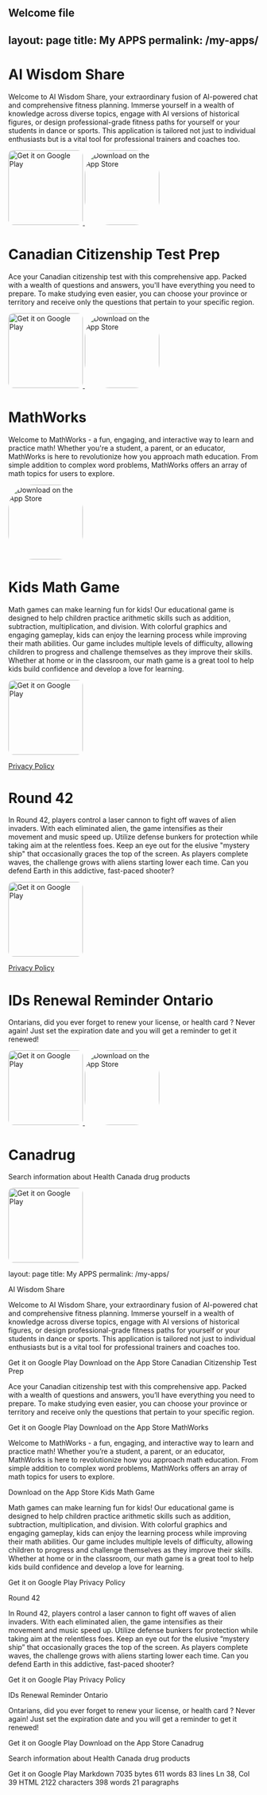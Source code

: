 Welcome file
---
layout: page
title: My APPS
permalink: /my-apps/
---

# AI Wisdom Share

Welcome to AI Wisdom Share, your extraordinary fusion of AI-powered chat and comprehensive fitness planning. Immerse yourself in a wealth of knowledge across diverse topics, engage with AI versions of historical figures, or design professional-grade fitness paths for yourself or your students in dance or sports. This application is tailored not just to individual enthusiasts but is a vital tool for professional trainers and coaches too.

<a href='https://play.google.com/store/apps/details?id=com.talnirapps.openaitopicchat&pcampaignid=pcampaignidMKT-Other-global-all-co-prtnr-py-PartBadge-Mar2515-1'>
  <img alt='Get it on Google Play' src='https://play.google.com/intl/en_us/badges/static/images/badges/en_badge_web_generic.png' style='width: 150px; border-radius: 10px;'/>
</a>

<a href='https://apps.apple.com/us/app/ai-wisdom-share/id6450371423?itsct=apps_box_badge&amp;itscg=30200" style="display: inline-block; overflow: hidden; border-top-left-radius: 13px; border-top-right-radius: 13px; border-bottom-right-radius: 13px; border-bottom-left-radius: 13px; width: 250px; height: 83px;'>
  <img alt='Download on the App Store' src='https://tools.applemediaservices.com/api/badges/download-on-the-app-store/black/en-us?size=250x83&amp;releaseDate=1634688000&h=31d240d22c97a1fc66a6cb73c4ae7d84' style='width: 150px; border-radius: 50px;'/>
</a>


# Canadian Citizenship Test Prep

Ace your Canadian citizenship test with this comprehensive app. Packed with a wealth of questions and answers, you'll have everything you need to prepare. To make studying even easier, you can choose your province or territory and receive only the questions that pertain to your specific region.

<a href='https://play.google.com/store/apps/details?id=com.talnirapps.quiz_app&pcampaignid=pcampaignidMKT-Other-global-all-co-prtnr-py-PartBadge-Mar2515-1'>
  <img alt='Get it on Google Play' src='https://play.google.com/intl/en_us/badges/static/images/badges/en_badge_web_generic.png' style='width: 150px; border-radius: 10px;'/>
</a>

<a href='https://apps.apple.com/us/app/canadian-citizenship-practice/id1590224824?itsct=apps_box_badge&amp;itscg=30200" style="display: inline-block; overflow: hidden; border-top-left-radius: 13px; border-top-right-radius: 13px; border-bottom-right-radius: 13px; border-bottom-left-radius: 13px; width: 250px; height: 83px;'>
  <img alt='Download on the App Store' src='https://tools.applemediaservices.com/api/badges/download-on-the-app-store/black/en-us?size=250x83&amp;releaseDate=1634688000&h=31d240d22c97a1fc66a6cb73c4ae7d84' style='width: 150px; border-radius: 50px;'/>
</a>


# MathWorks

Welcome to MathWorks - a fun, engaging, and interactive way to learn and practice math! Whether you're a student, a parent, or an educator, MathWorks is here to revolutionize how you approach math education. From simple addition to complex word problems, MathWorks offers an array of math topics for users to explore.

<a href='https://apps.apple.com/us/app/mathworks/id6450612109?itsct=apps_box_badge&amp;itscg=30200" style="display: inline-block; overflow: hidden; border-top-left-radius: 13px; border-top-right-radius: 13px; border-bottom-right-radius: 13px; border-bottom-left-radius: 13px; width: 250px; height: 83px;'>
  <img alt='Download on the App Store' src='https://tools.applemediaservices.com/api/badges/download-on-the-app-store/black/en-us?size=250x83&amp;releaseDate=1634688000&h=31d240d22c97a1fc66a6cb73c4ae7d84' style='width: 150px; border-radius: 50px;'/>
</a>

# Kids Math Game

Math games can make learning fun for kids! Our educational game is designed to help children practice arithmetic skills such as addition, subtraction, multiplication, and division. With colorful graphics and engaging gameplay, kids can enjoy the learning process while improving their math abilities. Our game includes multiple levels of difficulty, allowing children to progress and challenge themselves as they improve their skills. Whether at home or in the classroom, our math game is a great tool to help kids build confidence and develop a love for learning.

<a href='https://play.google.com/store/apps/details?id=com.talnirapps.kids_math_game&pcampaignid=pcampaignidMKT-Other-global-all-co-prtnr-py-PartBadge-Mar2515-1'>
  <img alt='Get it on Google Play' src='https://play.google.com/intl/en_us/badges/static/images/badges/en_badge_web_generic.png' style='width: 150px; border-radius: 10px;'/>
</a>

[Privacy Policy](https://talnirapps.com/privacy-policy/kids-math-game-privacy-policy/)

# Round 42

In Round 42, players control a laser cannon to fight off waves of alien invaders. With each eliminated alien, the game intensifies as their movement and music speed up. Utilize defense bunkers for protection while taking aim at the relentless foes. Keep an eye out for the elusive "mystery ship" that occasionally graces the top of the screen. As players complete waves, the challenge grows with aliens starting lower each time. Can you defend Earth in this addictive, fast-paced shooter?

<a href='https://play.google.com/store/apps/details?id=com.talnirapps.round_42&pcampaignid=pcampaignidMKT-Other-global-all-co-prtnr-py-PartBadge-Mar2515-1'>
  <img alt='Get it on Google Play' src='https://play.google.com/intl/en_us/badges/static/images/badges/en_badge_web_generic.png' style='width: 150px; border-radius: 10px;'/>
</a>

[Privacy Policy](https://talnirapps.com/privacy-policy/round-42-privacy-policy/)

# IDs Renewal Reminder Ontario

Ontarians, did you ever forget to renew your license, or health card ? 
Never again!
Just set the expiration date and you will get a reminder to get it renewed!

<a href='https://play.google.com/store/apps/details?id=com.talnirapps.ontario.renewal&pcampaignid=pcampaignidMKT-Other-global-all-co-prtnr-py-PartBadge-Mar2515-1'>
  <img alt='Get it on Google Play' src='https://play.google.com/intl/en_us/badges/static/images/badges/en_badge_web_generic.png' style='width: 150px; border-radius: 10px;'/>
</a>

<a href='https://apps.apple.com/us/app/ontreminder/id1592188192?itsct=apps_box_badge&amp;itscg=30200" style="display: inline-block; overflow: hidden; border-top-left-radius: 13px; border-top-right-radius: 13px; border-bottom-right-radius: 13px; border-bottom-left-radius: 13px; width: 250px; height: 83px;'>
  <img alt='Download on the App Store' src='https://tools.applemediaservices.com/api/badges/download-on-the-app-store/black/en-us?size=250x83&amp;releaseDate=1634688000&h=31d240d22c97a1fc66a6cb73c4ae7d84' style='width: 150px; border-radius: 50px;'/>
</a>

# Canadrug

Search information about Health Canada drug products

<a href='https://play.google.com/store/apps/details?id=com.talnirapps.healthCanadaDrugProducts&pcampaignid=pcampaignidMKT-Other-global-all-co-prtnr-py-PartBadge-Mar2515-1'>
  <img alt='Get it on Google Play' src='https://play.google.com/intl/en_us/badges/static/images/badges/en_badge_web_generic.png' style='width: 150px; border-radius: 10px;'/>
</a>


layout: page
title: My APPS
permalink: /my-apps/

AI Wisdom Share

Welcome to AI Wisdom Share, your extraordinary fusion of AI-powered chat and comprehensive fitness planning. Immerse yourself in a wealth of knowledge across diverse topics, engage with AI versions of historical figures, or design professional-grade fitness paths for yourself or your students in dance or sports. This application is tailored not just to individual enthusiasts but is a vital tool for professional trainers and coaches too.

 Get it on Google Play
 Download on the App Store
Canadian Citizenship Test Prep

Ace your Canadian citizenship test with this comprehensive app. Packed with a wealth of questions and answers, you’ll have everything you need to prepare. To make studying even easier, you can choose your province or territory and receive only the questions that pertain to your specific region.

 Get it on Google Play
 Download on the App Store
MathWorks

Welcome to MathWorks - a fun, engaging, and interactive way to learn and practice math! Whether you’re a student, a parent, or an educator, MathWorks is here to revolutionize how you approach math education. From simple addition to complex word problems, MathWorks offers an array of math topics for users to explore.

 Download on the App Store
Kids Math Game

Math games can make learning fun for kids! Our educational game is designed to help children practice arithmetic skills such as addition, subtraction, multiplication, and division. With colorful graphics and engaging gameplay, kids can enjoy the learning process while improving their math abilities. Our game includes multiple levels of difficulty, allowing children to progress and challenge themselves as they improve their skills. Whether at home or in the classroom, our math game is a great tool to help kids build confidence and develop a love for learning.

 Get it on Google Play
Privacy Policy

Round 42

In Round 42, players control a laser cannon to fight off waves of alien invaders. With each eliminated alien, the game intensifies as their movement and music speed up. Utilize defense bunkers for protection while taking aim at the relentless foes. Keep an eye out for the elusive “mystery ship” that occasionally graces the top of the screen. As players complete waves, the challenge grows with aliens starting lower each time. Can you defend Earth in this addictive, fast-paced shooter?

 Get it on Google Play
Privacy Policy

IDs Renewal Reminder Ontario

Ontarians, did you ever forget to renew your license, or health card ?
Never again!
Just set the expiration date and you will get a reminder to get it renewed!

 Get it on Google Play
 Download on the App Store
Canadrug

Search information about Health Canada drug products

 Get it on Google Play
Markdown 7035 bytes 611 words 83 lines Ln 38, Col 39 HTML 2122 characters 398 words 21 paragraphs